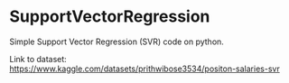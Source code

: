 # SupportVectorRegression
Simple Support Vector Regression (SVR) code on python. 

Link to dataset: https://www.kaggle.com/datasets/prithwibose3534/positon-salaries-svr
